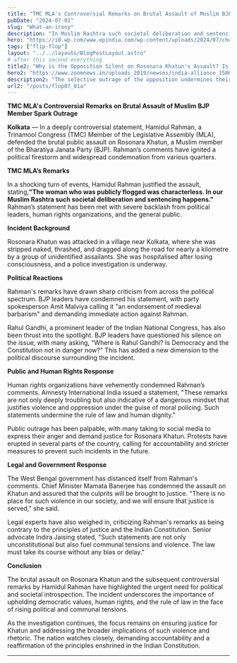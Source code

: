 ```yaml
---
title: "TMC MLA's Controversial Remarks on Brutal Assault of Muslim BJP Member Spark Outrage"
pubDate: "2024-07-01"
slug: "What-an-irony"
description: "In Muslim Rashtra such societal deliberation and sentencing happens says Hamidul Rahman TMC MLA"
hero: "https://i0.wp.com/www.opindia.com/wp-content/uploads/2024/07/chopra-public-flogging-case.jpg?resize=696%2C398&ssl=1"
tags: ["flip-flop"]
layout: "../../layouts/BlogPostLayout.astro"
# after this second everything
title2: "Why is the Opposition Silent on Rosonara Khatun's Assault? Is Democracy Not in Danger Now?"
hero2: "https://www.zoomnews.in/uploads_2019/newses/india-alliance_1506773303_sm.webp"
description2: "The selective outrage of the opposition undermines their credibility. Their silence in the face of such a heinous act in an opposition-ruled state"
url2: "/posts/flop07_01a"
---
```


**TMC MLA's Controversial Remarks on Brutal Assault of Muslim BJP Member Spark Outrage**

**Kolkata** — In a deeply controversial statement, Hamidul Rahman, a Trinamool Congress (TMC) Member of the Legislative Assembly (MLA), defended the brutal public assault on Rosonara Khatun, a Muslim member of the Bharatiya Janata Party (BJP). Rahman’s comments have ignited a political firestorm and widespread condemnation from various quarters.

**TMC MLA’s Remarks**

In a shocking turn of events, Hamidul Rahman justified the assault, stating,**"The woman who was publicly flogged was characterless. In our Muslim Rashtra such societal deliberation and sentencing happens."** Rahman’s statement has been met with severe backlash from political leaders, human rights organizations, and the general public.

**Incident Background**

Rosonara Khatun was attacked in a village near Kolkata, where she was stripped naked, thrashed, and dragged along the road for nearly a kilometre by a group of unidentified assailants. She was hospitalised after losing consciousness, and a police investigation is underway.


**Political Reactions**

Rahman's remarks have drawn sharp criticism from across the political spectrum. BJP leaders have condemned his statement, with party spokesperson Amit Malviya calling it "an endorsement of medieval barbarism" and demanding immediate action against Rahman. 

Rahul Gandhi, a prominent leader of the Indian National Congress, has also been thrust into the spotlight. BJP leaders have questioned his silence on the issue, with many asking, "Where is Rahul Gandhi? Is Democracy and the Constitution not in danger now?" This has added a new dimension to the political discourse surrounding the incident.

**Public and Human Rights Response**

Human rights organizations have vehemently condemned Rahman’s comments. Amnesty International India issued a statement, "These remarks are not only deeply troubling but also indicative of a dangerous mindset that justifies violence and oppression under the guise of moral policing. Such statements undermine the rule of law and human dignity."

Public outrage has been palpable, with many taking to social media to express their anger and demand justice for Rosonara Khatun. Protests have erupted in several parts of the country, calling for accountability and stricter measures to prevent such incidents in the future.

**Legal and Government Response**

The West Bengal government has distanced itself from Rahman's comments. Chief Minister Mamata Banerjee has condemned the assault on Khatun and assured that the culprits will be brought to justice. "There is no place for such violence in our society, and we will ensure that justice is served," she said.

Legal experts have also weighed in, criticizing Rahman's remarks as being contrary to the principles of justice and the Indian Constitution. Senior advocate Indira Jaising stated, "Such statements are not only unconstitutional but also fuel communal tensions and violence. The law must take its course without any bias or delay."

**Conclusion**

The brutal assault on Rosonara Khatun and the subsequent controversial remarks by Hamidul Rahman have highlighted the urgent need for political and societal introspection. The incident underscores the importance of upholding democratic values, human rights, and the rule of law in the face of rising political and communal tensions.

As the investigation continues, the focus remains on ensuring justice for Khatun and addressing the broader implications of such violence and rhetoric. The nation watches closely, demanding accountability and a reaffirmation of the principles enshrined in the Indian Constitution.

---